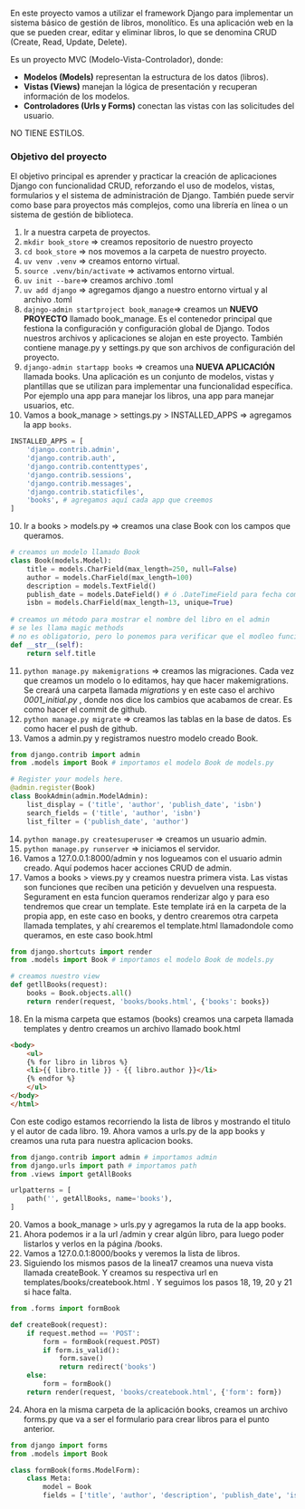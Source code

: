 En este proyecto vamos a utilizar el framework Django para implementar un sistema básico de gestión de libros, monolítico. Es una aplicación web en la que se pueden crear, editar y eliminar libros, lo que se denomina CRUD (Create, Read, Update, Delete). 

Es un proyecto MVC (Modelo-Vista-Controlador), donde:

- **Modelos (Models)** representan la estructura de los datos (libros).
- **Vistas (Views)** manejan la lógica de presentación y recuperan información de los modelos.
- **Controladores (Urls y Forms)** conectan las vistas con las solicitudes del usuario.

NO TIENE ESTILOS.

### Objetivo del proyecto
El objetivo principal es aprender y practicar la creación de aplicaciones Django con funcionalidad CRUD, reforzando el uso de modelos, vistas, formularios y el sistema de administración de Django. También puede servir como base para proyectos más complejos, como una librería en línea o un sistema de gestión de biblioteca.


1. Ir a nuestra carpeta de proyectos.
2. `mkdir book_store` => creamos repositorio de nuestro proyecto
3. `cd book_store` => nos movemos a la carpeta de nuestro proyecto.
4. `uv venv .venv` => creamos entorno virtual.
5. `source .venv/bin/activate` => activamos entorno virtual.
6. `uv init --bare`=> creamos archivo .toml
7. `uv add django` => agregamos django a nuestro entorno virtual y al archivo .toml
8. `dajngo-admin startproject book_manage`=> creamos un **NUEVO PROYECTO** llamado book_manage. Es el contenedor principal que festiona la configuración y configuración global de Django. Todos nuestros archivos y aplicaciones se alojan en este proyecto. También contiene manage.py y settings.py que son archivos de configuración del proyecto.
9. `django-admin startapp books` => creamos una **NUEVA APLICACIÓN** llamada books. Una aplicación es un conjunto de modelos, vistas y plantillas que se utilizan para implementar una funcionalidad específica. Por ejemplo una app para manejar los libros, una app para manejar usuarios, etc.
9. Vamos a book_manage > settings.py > INSTALLED_APPS => agregamos la app `books`.
```python
INSTALLED_APPS = [
    'django.contrib.admin',
    'django.contrib.auth',
    'django.contrib.contenttypes',
    'django.contrib.sessions',
    'django.contrib.messages',
    'django.contrib.staticfiles',
    'books', # agregamos aquí cada app que creemos
]
```
10. Ir a books > models.py => creamos una clase Book con los campos que queramos.
```python
# creamos un modelo llamado Book
class Book(models.Model):
    title = models.CharField(max_length=250, null=False)
    author = models.CharField(max_length=100)
    description = models.TextField()
    publish_date = models.DateField() # ó .DateTimeField para fecha completa
    isbn = models.CharField(max_length=13, unique=True)
    
# creamos un método para mostrar el nombre del libro en el admin
# se les llama magic methods
# no es obligatorio, pero lo ponemos para verificar que el modleo funciona
def __str__(self):
    return self.title
```
11. `python manage.py makemigrations` => creamos las migraciones. Cada vez que creamos un modelo o lo editamos, hay que hacer makemigrations. Se creará una carpeta llamada *migrations* y en este caso el archivo *0001_initial.py* , donde nos dice los cambios que acabamos de crear. Es como hacer el commit de github.
12. `python manage.py migrate` => creamos las tablas en la base de datos. Es como hacer el push de github.
13. Vamos a admin.py y registramos nuestro modelo creado Book. 
```python
from django.contrib import admin
from .models import Book # importamos el modelo Book de models.py

# Register your models here.
@admin.register(Book)
class BookAdmin(admin.ModelAdmin):
    list_display = ('title', 'author', 'publish_date', 'isbn')
    search_fields = ('title', 'author', 'isbn')
    list_filter = ('publish_date', 'author')
```
14. `python manage.py createsuperuser` => creamos un usuario admin.
15. `python manage.py runserver` => iniciamos el servidor.
16. Vamos a 127.0.0.1:8000/admin y nos logueamos con el usuario admin creado. Aquí podemos hacer acciones CRUD de admin.
17. Vamos a books > views.py y creamos nuestra primera vista. Las vistas son funciones que reciben una petición y devuelven una respuesta. Segurament en esta funcion queramos renderizar algo y para eso tendremos que crear un template.
Este template irá en la carpeta de la propia app, en este caso en books, y dentro crearemos otra carpeta llamada templates, y ahí crearemos el template.html llamadondole como queramos, en este caso book.html
```python
from django.shortcuts import render
from .models import Book # importamos el modelo Book de models.py

# creamos nuestro view
def getllBooks(request):
    books = Book.objects.all()
    return render(request, 'books/books.html', {'books': books}) 
```
18. En la misma carpeta que estamos (books) creamos una carpeta llamada templates y dentro creamos un archivo llamado book.html
```html
<body>
    <ul>
    {% for libro in libros %}
    <li>{{ libro.title }} - {{ libro.author }}</li>
    {% endfor %}
    </ul>
</body>
</html>
```
Con este codigo estamos recorriendo la lista de libros y mostrando el titulo y el autor de cada libro.
19. Ahora vamos a urls.py de la app books y creamos una ruta para nuestra aplicacion books.
```python
from django.contrib import admin # importamos admin
from django.urls import path # importamos path
from .views import getAllBooks

urlpatterns = [
    path('', getAllBooks, name='books'),
]
```
20. Vamos a book_manage > urls.py y agregamos la ruta de la app books.
21. Ahora podemos ir a la url /admin y crear algún libro, para luego poder listarlos y verlos en la página /books.
22. Vamos a 127.0.0.1:8000/books y veremos la lista de libros.
23. Siguiendo los mismos pasos de la linea17 creamos una nueva vista llamada createBook. Y creamos su respectiva url en templates/books/createbook.html . Y seguimos los pasos 18, 19, 20 y 21 si hace falta.
```python
from .forms import formBook

def createBook(request):
    if request.method == 'POST':
        form = formBook(request.POST)
        if form.is_valid():
            form.save()
            return redirect('books')
    else:
        form = formBook()
    return render(request, 'books/createbook.html', {'form': form})
```
24. Ahora en la misma carpeta de la aplicación books, creamos un archivo forms.py que va a ser el formulario para crear libros para el punto anterior.
```python
from django import forms
from .models import Book

class formBook(forms.ModelForm):
    class Meta:
        model = Book
        fields = ['title', 'author', 'description', 'publish_date', 'isbn']
```

